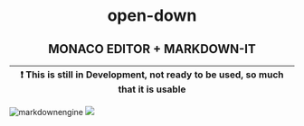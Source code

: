 
### <h1 align="center" id="heading">open-down</h1>
### <h2 align="center" id="heading">MONACO EDITOR + MARKDOWN-IT</h2>
| :exclamation:  This is still in Development, not ready to be used, so much that it is **usable** |
|--------------------------------------------------------------------------------------------------|


![markdownengine](https://img.shields.io/badge/Markdown%20engine-markdown--it-red) ![](https://img.shields.io/badge/Development-Unusable%20Early%20-brightgreen)
